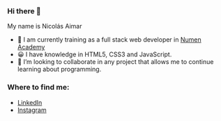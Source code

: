 ### Hi there 👋

My name is Nicolás Aimar

<!--
**mnaimar-dev/mnaimar-dev** is a ✨ _special_ ✨ repository because its `README.md` (this file) appears on your GitHub profile. -->


- 🌱 I am currently training as a full stack web developer in [Numen Academy](https://ar.academianumen.com/programacion-web-full-stack/)
- 😀 I have knowledge in HTML5, CSS3 and JavaScript.
- 👯 I’m looking to collaborate in any project that allows me to continue learning about programming. 

### Where to find me: 
- [LinkedIn](https://www.linkedin.com/in/nicol%C3%A1s-aimar-88b147183/)
- [Instagram](https://www.instagram.com/nicooaimar/)
      


<!--
- 🤔 I’m looking for help with ...
- 💬 Ask me about ...

- 😄 Pronouns: ...
- ⚡ Fun fact: ...
-->
